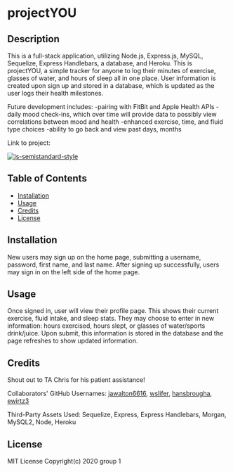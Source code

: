# projectYOU

## Description

This is a full-stack application, utilizing Node.js, Express.js, MySQL, Sequelize, Express Handlebars, a database, and Heroku. This is projectYOU, a simple tracker for anyone to log their minutes of exercise, glasses of water, and hours of sleep all in one place. User information is created upon sign up and stored in a database, which is updated as the user logs their health milestones.

Future development includes:
-pairing with FitBit and Apple Health APIs
-daily mood check-ins, which over time will provide data to possibly view correlations between mood and health
-enhanced exercise, time, and fluid type choices
-ability to go back and view past days, months

Link to project:

[![js-semistandard-style](https://img.shields.io/badge/code%20style-semistandard-brightgreen.svg?style=flat-square)](https://github.com/ewirtz3/projectYOU/standard/semistandard)

## Table of Contents

- [Installation](#installation)
- [Usage](#usage)
- [Credits](#credits)
- [License](#license)

## Installation

New users may sign up on the home page, submitting a username, password, first name, and last name. After signing up successfully, users may sign in on the left side of the home page.

## Usage

Once signed in, user will view their profile page. This shows their current exercise, fluid intake, and sleep stats. They may choose to enter in new information: hours exercised, hours slept, or glasses of water/sports drink/juice. Upon submit, this information is stored in the database and the page refreshes to show updated information.

## Credits

Shout out to TA Chris for his patient assistance!

Collaborators' GitHub Usernames: <a href="https://github.com/jawalton6616">jawalton6616</a>, <a href="https://github.com/wslifer">wslifer</a>, <a href="https://github.com/hansbrougha">hansbrougha</a>, <a href="https://github.com/ewirtz3">ewirtz3</a>

Third-Party Assets Used: Sequelize, Express, Express Handlebars, Morgan, MySQL2, Node, Heroku

## License

MIT License Copyright(c) 2020 group 1

